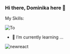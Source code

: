 
### Hi there, Dominika here 👋


My Skills:

![To](https://user-images.githubusercontent.com/48765197/119344068-1e527e00-bc8f-11eb-9a75-c43acb22bd13.jpg)





- 🌱 I’m currently learning ...


![newreact](https://user-images.githubusercontent.com/48765197/120884169-47510800-c5d9-11eb-9fd8-b618d1f02170.jpg)


<!--
**DominikaBarrett/DominikaBarrett** is a ✨ _special_ ✨ repository because its `README.md` (this file) appears on your GitHub profile.

Here are some ideas to get you started:

- 🔭 I’m currently working on ...

- 🌱 I’m currently learning ...
- 👯 I’m looking to collaborate on ...
- 🤔 I’m looking for help with ...
- 💬 Ask me about ...
- 📫 How to reach me: ...
- 😄 Pronouns: ...
- ⚡ Fun fact: ...
-->
